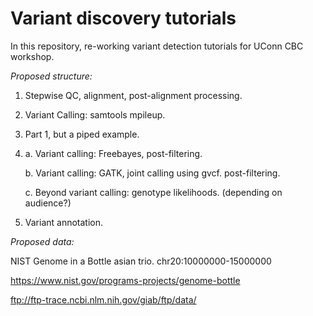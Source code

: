 # Variant discovery tutorials

In this repository, re-working variant detection tutorials for UConn CBC workshop. 

_Proposed structure:_

1. Stepwise QC, alignment, post-alignment processing. 

2. Variant Calling: samtools mpileup. 

3. Part 1, but a piped example. 

4. 
	a. Variant calling: Freebayes, post-filtering. 

	b. Variant calling: GATK, joint calling using gvcf. post-filtering. 

	c. Beyond variant calling: genotype likelihoods. (depending on audience?)

5. Variant annotation. 

_Proposed data:_

NIST Genome in a Bottle asian trio. chr20:10000000-15000000

https://www.nist.gov/programs-projects/genome-bottle

ftp://ftp-trace.ncbi.nlm.nih.gov/giab/ftp/data/
